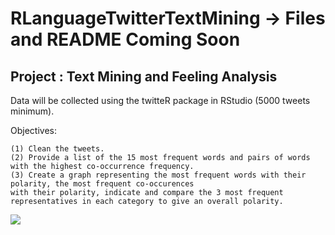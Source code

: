 # RLanguageTwitterTextMining -> Files and README Coming Soon

## Project : Text Mining and Feeling Analysis

Data will be collected using the twitteR package in RStudio (5000 tweets minimum).

Objectives: 

    (1) Clean the tweets. 
    (2) Provide a list of the 15 most frequent words and pairs of words with the highest co-occurrence frequency. 
    (3) Create a graph representing the most frequent words with their polarity, the most frequent co-occurences 
    with their polarity, indicate and compare the 3 most frequent representatives in each category to give an overall polarity.


![](https://s27.postimg.org/gnrthvyk3/sans.png)
